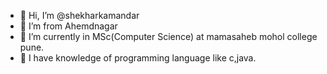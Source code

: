 - 👋 Hi, I’m @shekharkamandar
- 👀 I’m from Ahemdnagar
- 🌱 I’m currently in MSc(Computer Science) at mamasaheb mohol college pune.
- 💞️ I have knowledge of programming language like c,java.

<!---
shekharkamandar/shekharkamandar is a ✨ special ✨ repository because its `README.md` (this file) appears on your GitHub profile.
You can click the Preview link to take a look at your changes.
--->
